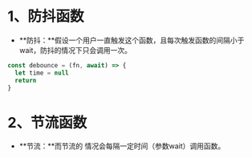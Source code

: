 # 1、防抖函数

- **防抖：**假设一个用户一直触发这个函数，且每次触发函数的间隔小于wait，防抖的情况下只会调用一次。

```javascript
const debounce = (fn, await) => {
  let time = null
  return
}
```

# 2、节流函数

- **节流：**而节流的 情况会每隔一定时间（参数wait）调用函数。

